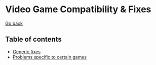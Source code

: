 # Video Game Compatibility & Fixes

[Go back](../)

## Table of contents

- [Generic fixes](./Fixes)
- [Problems specific to certain games](./Specific)